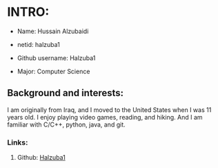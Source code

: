 # INTRO:
- Name: Hussain Alzubaidi

- netid: halzuba1

- Github username: Halzuba1

- Major: Computer Science

## Background and interests:
I am originally from Iraq, and I moved to the United States when I was 11 years old. I enjoy playing video games, reading, 
and hiking. And I am familiar with C/C++, python, java, and git.

### Links:
1. Github: [Halzuba1](https://github.com/Halzuba1/)
